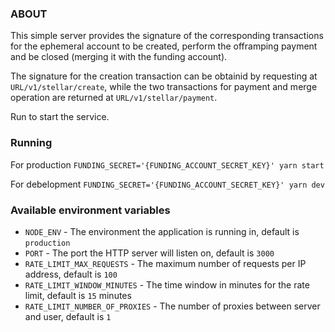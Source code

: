 ### ABOUT

This simple server provides the signature of the corresponding transactions for the ephemeral account to be created,
perform the offramping payment and be closed (merging it with the funding account).

The signature for the creation transaction can be obtainid by requesting at `URL/v1/stellar/create`, while the two
transactions for payment and merge operation are returned at `URL/v1/stellar/payment`.

Run to start the service.

### Running

For production `FUNDING_SECRET='{FUNDING_ACCOUNT_SECRET_KEY}' yarn start`

For debelopment `FUNDING_SECRET='{FUNDING_ACCOUNT_SECRET_KEY}' yarn dev`

### Available environment variables

- `NODE_ENV` - The environment the application is running in, default is `production`
- `PORT` - The port the HTTP server will listen on, default is `3000`
- `RATE_LIMIT_MAX_REQUESTS` - The maximum number of requests per IP address, default is `100`
- `RATE_LIMIT_WINDOW_MINUTES` - The time window in minutes for the rate limit, default is `15` minutes
- `RATE_LIMIT_NUMBER_OF_PROXIES` - The number of proxies between server and user, default is `1`
